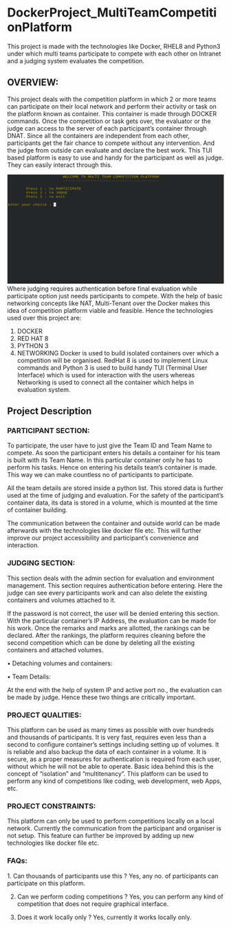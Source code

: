 # DockerProject_MultiTeamCompetitionPlatform
This project is made with the technologies like Docker, RHEL8 and Python3 under which multi teams participate to compete with each other on Intranet and a judging system evaluates the competition.

<h2>OVERVIEW:</h2>
This project deals with the competition platform in which 2 or more teams can participate on their local network and perform their activity or task on the platform known as container. This container is made through DOCKER commands. Once the competition or task gets over, the evaluator or the judge can access to the server of each participant’s container through DNAT.  Since all the containers are independent from each other, participants get the fair chance to compete without any intervention. And the judge from outside can evaluate and declare the best work.
This TUI based platform is easy to use and handy for the participant as well as judge. They can easily interact through this. 

![alt img="1"](https://raw.githubusercontent.com/yashbajpai98/DockerProject_MultiTeamCompetitionPlatform/master/docker%20images/Capture.PNG)
Where judging requires authentication before final evaluation while participate option just needs participants to compete.
With the help of basic networking concepts like NAT, Multi-Tenant over the Docker makes this idea of competition platform viable and feasible. Hence the technologies used over this project are:
1.	DOCKER
2.	RED HAT 8
3.	PYTHON 3
4.	NETWORKING
Docker is used to build isolated containers over which a competition will be organised. RedHat 8 is used to implement Linux commands and Python 3 is used to build handy TUI (Terminal User Interface) which is used for interaction with the users whereas Networking is used to connect all the container which helps in evaluation system.


<h2> Project Description</h2>
<h3>PARTICIPANT SECTION:</h3>
To participate, the user have to just give the Team ID and Team Name to compete. As soon the participant enters his details a container for his team is built with its Team Name. In this particular container only he has to perform his tasks.
Hence on entering his details team’s container is made. This way we can make countless no of participants to participate.
 
All the team details are stored inside a python list. This stored data is further used at the time of judging and evaluation. For the safety of the participant’s container data, its data is stored in a volume, which is mounted at the time of container building.
 
The communication between the container and outside world can be made afterwards with the technologies like docker file etc. This will further improve our project accessibility and participant’s convenience and interaction.

<h3>JUDGING SECTION:</h3>
This section deals with the admin section for evaluation and environment management. This section requires authentication before entering. Here the judge can see every participants work and can also delete the existing containers and volumes attached to it.
 
If the password is not correct, the user will be denied entering this section. With the particular container’s IP Address, the evaluation can be made for his work. Once the remarks and marks are allotted, the rankings can be declared.
After the rankings, the platform requires cleaning before the second competition which can be done by deleting all the existing containers and attached volumes.

•	Detaching volumes and containers:
 
•	Team Details:
 
At the end with the help of system IP and active port no., the evaluation can be made by judge. Hence these two things are critically important.


<h3>PROJECT QUALITIES:</h3>
This platform can be used as many times as possible with over hundreds and thousands of participants.
It is very fast, requires even less than a second to configure container’s settings including setting up of volumes.
It is reliable and also backup the data of each container in a volume.
It is secure, as a proper measures for authentication is required from each user, without which he will not be able to operate.
Basic idea behind this is the concept of “isolation” and “multitenancy”.
This platform can be used to perform any kind of competitions like coding, web development, web Apps, etc. 
 
<h3>PROJECT CONSTRAINTS:</h3>
This platform can only be used to perform competitions locally on a local network. Currently the communication from the participant and organiser is not setup. This feature can further be improved by adding up new technologies like docker file etc.

<h3>FAQs:</h3>
1.	Can thousands of participants use this ?
Yes, any no. of participants can participate on this platform.

2.	Can we perform coding competitions ?
Yes, you can perform any kind of competition that does not require graphical interface.

3.	Does it work locally only ?
Yes, currently it works locally only.

